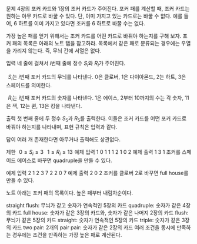 문제
4장의 포커 카드와 1장의 조커 카드가 주어진다. 포커 패를 계산할 때, 조커 카드는 원하는 아무 카드로 바꿀 수 있다. 단, 이미 가지고 있는 카드로는 바꿀 수 없다. 예를 들어, 6 하트를 이미 가지고 있다면 조커를 6 하트로 바꿀 수는 없다.

가장 높은 패를 얻기 위해서는 조커 카드를 어떤 카드로 바꿔야 하는지를 구해 보자. 포커 패의 목록은 아래의 노트 탭을 참고하라. 목록에서 같은 패로 분류되는 경우에는 우열을 가리지 않는다. 즉, 무늬 간에 서열은 없다.

입력
네 줄에 걸쳐서 
$i$번째 줄에 정수 
$S_i$와 
$R_i$가 주어진다.

 
$S_i$는 
$i$번째 포커 카드의 무늬를 나타낸다. 
$0$은 클로버, 
$1$은 다이아몬드, 
$2$는 하트, 
$3$은 스페이드를 의미한다.

 
$R_i$는 
$i$번째 포커 카드의 숫자를 나타낸다. 
$1$은 에이스, 
$2$부터 
$10$까지의 수는 각 숫자, 
$11$은 잭, 
$12$는 퀸, 
$13$은 킹을 나타낸다.

출력
첫 번째 줄에 두 정수 
$S_5$과 
$R_5$를 출력한다. 이들은 조커 카드를 어떤 포커 카드로 바꿔야 하는지를 나타내며, 표현 규칙은 입력과 같다.

답이 여러 개 존재한다면 아무거나 출력해도 상관없다.

제한
 
$0 \leq S_i \leq 3$ 
 
$1 \leq R_i \leq 13$ 
예제 입력 1 
0 1
1 1
2 1
0 2
예제 출력 1 
3 1
조커를 스페이드 에이스로 바꾸면 quadruple을 만들 수 있다.

예제 입력 2 
1 2
3 7
2 2
0 7
예제 출력 2 
0 2
조커를 클로버 2로 바꾸면 full house를 만들 수 있다. 

노트
아래는 포커 패의 목록이다. 높은 패부터 내림차순이다.

straight flush: 무늬가 같고 숫자가 연속적인 
$5$장의 카드
quadruple: 숫자가 같은 
$4$장의 카드
full house: 숫자가 같은 
$3$장의 카드와, 숫자가 같은 나머지 
$2$장의 카드
flush: 무늬가 같은 
$5$장의 카드
straight: 숫자가 연속적인 
$5$장의 카드
triple: 숫자가 같은 
$3$장의 카드
two pair: 
$2$개의 pair
pair: 숫자가 같은 
$2$장의 카드
여러 조건을 동시에 만족하는 경우에는 조건을 만족하는 가장 높은 패로 계산된다.